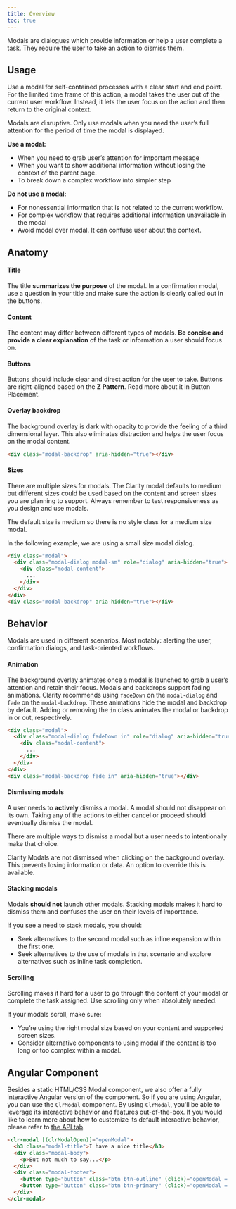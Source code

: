 ```yaml
---
title: Overview
toc: true
---
```


Modals are dialogues which provide information or help a user complete a task. They require the user to take an action to dismiss them.

## Usage

Use a modal for self-contained processes with a clear start and end point. For the limited time frame of this action, a modal takes the user out of the current user workflow. Instead, it lets the user focus on the action and then return to the original context.

<DocVideo src="/images/components/modal/modal-basic.mp4" :width="736"  :autoplay="true" bgColor="#353335"></DocVideo>

<div class="top-margin-wrapper">
  <cds-alert-group status="warning">
    <cds-alert>Modals are disruptive. Only use modals when you need the user’s full attention for the period of time the modal is displayed.</cds-alert>
  </cds-alert-group>
</div>

**Use a modal:**

- When you need to grab user’s attention for important message
- When you want to show additional information without losing the context of the parent page.
- To break down a complex workflow into simpler step

**Do not use a modal:**

- For nonessential information that is not related to the current workflow.
- For complex workflow that requires additional information unavailable in the modal
- Avoid modal over modal. It can confuse user about the context.

## Anatomy

<DocModalWrapper></DocModalWrapper>

#### Title

The title **summarizes the purpose** of the modal. In a confirmation modal, use a question in your title and make sure the action is clearly called out in the buttons.

#### Content

The content may differ between different types of modals. **Be concise and provide a clear explanation** of the task or information a user should focus on.

#### Buttons

Buttons should include clear and direct action for the user to take. Buttons are right-aligned based on the **Z&#160;Pattern**. Read more about it in Button Placement.

#### Overlay backdrop

The background overlay is dark with opacity to provide the feeling of a third dimensional layer. This also eliminates distraction and helps the user focus on the modal content.

<doc-demo demo="/demos/modal/modal-backdrop.html" class="has-padding"></doc-demo>

<DocDemo toggle="false">

```html
<div class="modal-backdrop" aria-hidden="true"></div>
```

</DocDemo>

#### Sizes

There are multiple sizes for modals. The Clarity modal defaults to medium but different sizes could be used based on the content and screen sizes you are planning to support. Always remember to test responsiveness as you design and use modals.

<doc-demo demo="/demos/modal/modal-sizes.html"></doc-demo>

<div class="top-margin-wrapper">
  <cds-alert-group status="info">
    <cds-alert>The default size is medium so there is no style class for a medium size modal.</cds-alert>
  </cds-alert-group>
</div>

In the following example, we are using a small size modal dialog.

<DocModalWrapper size="sm"></DocModalWrapper>

<DocDemo>

```html
<div class="modal">
  <div class="modal-dialog modal-sm" role="dialog" aria-hidden="true">
    <div class="modal-content">
      ...
    </div>
  </div>
</div>
<div class="modal-backdrop" aria-hidden="true"></div>
```

</DocDemo>

## Behavior

Modals are used in different scenarios. Most notably: alerting the user, confirmation dialogs, and task-oriented workflows.

#### Animation

The background overlay animates once a modal is launched to grab a user’s attention and retain their focus. Modals and backdrops support fading animations. Clarity recommends using `fadeDown` on the `modal-dialog` and `fade` on the `modal-backdrop`. These animations hide the modal and backdrop by default. Adding or removing the `in` class animates the modal or backdrop in or out, respectively.

<div class="top-margin-wrapper">
<DocDemo>

```html
<div class="modal">
  <div class="modal-dialog fadeDown in" role="dialog" aria-hidden="true">
    <div class="modal-content">
      ...
    </div>
  </div>
</div>
<div class="modal-backdrop fade in" aria-hidden="true"></div>
```

</DocDemo>
</div>

#### Dismissing modals

A user needs to **actively** dismiss a modal. A modal should not disappear on its own. Taking any of the actions to either cancel or proceed should eventually dismiss the modal.

<div class="clr-row">
<div class="clr-col-lg-6 clr-col-md-12">

There are multiple ways to dismiss a modal but a user needs to intentionally make that choice.

Clarity Modals are not dismissed when clicking on the background overlay. This prevents losing information or data. An option to override this is available.

</div>
<div class="clr-col-lg-6 clr-col-md-12">

<ClrImage title="Dismissing modals" src="/images/components/modal/dismissing.png" :align="'left'" :width="420" />

</div>
</div>

#### Stacking modals

Modals **should not** launch other modals. Stacking modals makes it hard to dismiss them and confuses the user on their levels of importance.

<div class="clr-row">
<div class="clr-col-lg-6 clr-col-md-12">

If you see a need to stack modals, you should:

- Seek alternatives to the second modal such as inline expansion within the first one.
- Seek alternatives to the use of modals in that scenario and explore alternatives such as inline task completion.

</div>
<div class="clr-col-lg-6 clr-col-md-12">

<ClrImage title="Stacking modals" src="/images/components/modal/stacking.png" :align="'left'" :width="420" />

</div>
</div>

#### Scrolling

Scrolling makes it hard for a user to go through the content of your modal or complete the task assigned. Use scrolling only when absolutely needed.

If your modals scroll, make sure:

- You’re using the right modal size based on your content and supported screen sizes.
- Consider alternative components to using modal if the content is too long or too complex within a modal.

## Angular Component

Besides a static HTML/CSS Modal component, we also offer a fully interactive Angular version of the component. So if you are using Angular, you can use the `ClrModal` component. By using `ClrModal`, you'll be able to leverage its interactive behavior and features out-of-the-box. If you would like to learn more about how to customize its default interactive behavior, please refer to [the API tab](./api.html).

<div class="top-margin-wrapper">
<DocDemo>

```html
<clr-modal [(clrModalOpen)]="openModal">
  <h3 class="modal-title">I have a nice title</h3>
  <div class="modal-body">
    <p>But not much to say...</p>
  </div>
  <div class="modal-footer">
    <button type="button" class="btn btn-outline" (click)="openModal = false">Cancel</button>
    <button type="button" class="btn btn-primary" (click)="openModal = false">Ok</button>
  </div>
</clr-modal>
```

</DocDemo>
</div>
